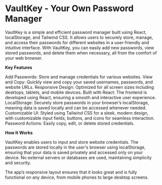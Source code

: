 # VaultKey - Your Own Password Manager

VaultKey is a simple and efficient password manager built using React, localStorage, and Tailwind CSS. It allows users to securely store, manage, and access their passwords for different websites in a user-friendly and intuitive interface. With VaultKey, you can easily add new passwords, view stored passwords, and delete them when necessary, all from the comfort of your web browser.

**Key Features**

Add Passwords: Store and manage credentials for various websites.
View and Copy: Quickly view and copy your saved usernames, passwords, and website URLs.
Responsive Design: Optimized for all screen sizes including desktops, tablets, and mobile devices.
Built with React: The frontend is developed using React, ensuring a smooth and interactive user experience.
LocalStorage: Securely store passwords in your browser’s localStorage, meaning data is saved locally and can be accessed whenever needed.
Customizable UI: Styled using Tailwind CSS for a sleek, modern design, with customizable input fields, buttons, and icons for seamless interaction.
Password Actions: Easily copy, edit, or delete stored credentials.

**How It Works**

VaultKey enables users to input and store website credentials. The passwords are stored locally in the user's browser using localStorage, ensuring that your data is saved privately and accessed only on your device. No external servers or databases are used, maintaining simplicity and security.

The app’s responsive layout ensures that it looks great and is fully functional on any device, from mobile phones to large desktop screens.

